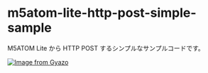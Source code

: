 # m5atom-lite-http-post-simple-sample

M5ATOM Lite から HTTP POST するシンプルなサンプルコードです。

[![Image from Gyazo](https://i.gyazo.com/15c56924f5ad9d5a4e91d345f5d0fcec.jpg)](https://gyazo.com/15c56924f5ad9d5a4e91d345f5d0fcec)
